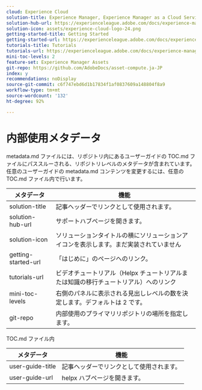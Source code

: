 ```yaml
---
cloud: Experience Cloud
solution-title: Experience Manager, Experience Manager as a Cloud Service, Experience Manager Assets
solution-hub-url: https://experienceleague.adobe.com/docs/experience-manager-cloud-service/assets/asset-microservices-overview.html
solution-icon: assets/experience-cloud-logo-24.png
getting-started-title: Getting Started
getting-started-url: https://experienceleague.adobe.com/docs/experience-manager-cloud-service/assets/asset-microservices-overview.html
tutorials-title: Tutorials
tutorials-url: https://experienceleague.adobe.com/docs/experience-manager-learn/assets/overview.html
mini-toc-levels: 2
feature-set: Experience Manager Assets
git-repo: https://github.com/AdobeDocs/asset-compute.ja-JP
index: y
recommendations: noDisplay
source-git-commit: c6f747ebd6d1b17834f1af0837609a148804f8a9
workflow-type: tm+mt
source-wordcount: '132'
ht-degree: 92%

---
```



# 内部使用メタデータ

metadata.md ファイルには、リポジトリ内にあるユーザーガイドの TOC.md ファイルにパススルーされる、リポジトリレベルのメタデータが含まれています。任意のユーザーガイドの metadata.md コンテンツを変更するには、任意の TOC.md ファイル内で行います。

| メタデータ | 機能 |
|--- |--- |
| solution-title | 記事ヘッダーでリンクとして使用されます。 |
| solution-hub-url | サポートハブページを開きます。 |
| solution-icon | ソリューションタイトルの横にソリューションアイコンを表示します。まだ実装されていません |
| getting-started-url | 「はじめに」のページへのリンク。 |
| tutorials-url | ビデオチュートリアル（Helpx チュートリアルまたは知識の移行チュートリアル）へのリンク |
| mini-toc-levels | 右側のパネルに表示される見出しレベルの数を決定します。デフォルトは 2 です。 |
| git-repo | 内部使用のプライマリリポジトリの場所を指定します。 |

TOC.md ファイル内

| メタデータ | 機能 |
|--- |--- |
| user-guide-title | 記事ヘッダーでリンクとして使用されます。 |
| user-guide-url | helpx ハブページを開きます。 |
